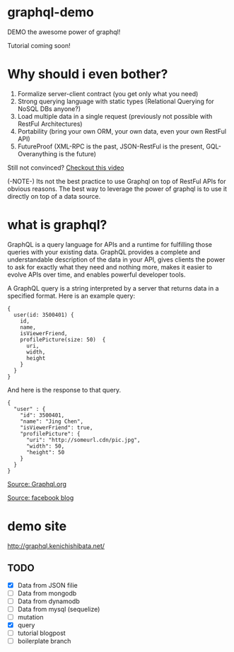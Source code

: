 # graphql-demo
DEMO the awesome power of graphql!

Tutorial coming soon!

# Why should i even bother?
1. Formalize server-client contract (you get only what you need)
2. Strong querying language with static types (Relational Querying for NoSQL DBs anyone?)
3. Load multiple data in a single request (previously not possible with RestFul Architectures)
4. Portability (bring your own ORM, your own data, even your own RestFul API)
5. FutureProof (XML-RPC is the past, JSON-RestFul is the present, GQL-Overanything is the future)

Still not convinced? [Checkout this video](https://www.youtube.com/watch?v=Oh5oC98ztvI)

(-NOTE-) Its not the best practice to use Graphql on top of RestFul APIs for obvious reasons. The best way to leverage the power of graphql is to use it directly on top of a data source. 


# what is graphql? 
GraphQL is a query language for APIs and a runtime for fulfilling those queries with your existing data.
GraphQL provides a complete and understandable description of the data in your API, gives clients the power to ask for exactly what they need and nothing more, makes it easier to evolve APIs over time, and enables powerful developer tools.

A GraphQL query is a string interpreted by a server that returns data in a specified format. Here is an example query:
```
{
  user(id: 3500401) {
    id,
    name,
    isViewerFriend,
    profilePicture(size: 50)  {
      uri,
      width,
      height
    }
  }
}
```
And here is the response to that query.

```
{
  "user" : {
    "id": 3500401,
    "name": "Jing Chen",
    "isViewerFriend": true,
    "profilePicture": {
      "uri": "http://someurl.cdn/pic.jpg",
      "width": 50,
      "height": 50
    }
  }
}
```


[Source: Graphql.org](http://graphql.org/)

[Source: facebook blog](https://facebook.github.io/react/blog/2015/05/01/graphql-introduction.html)


# demo site
http://graphql.kenichishibata.net/

## TODO
- [x] Data from JSON filie
- [ ] Data from mongodb 
- [ ] Data from dynamodb
- [ ] Data from mysql (sequelize)
- [ ] mutation
- [x] query 
- [ ] tutorial blogpost
- [ ] boilerplate branch

